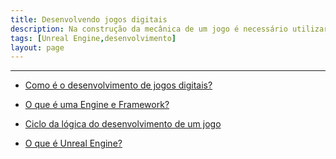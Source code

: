 ```yaml
---
title: Desenvolvendo jogos digitais
description: Na construção da mecânica de um jogo é necessário utilizar uma linguagem de programação para implementar movimento, interação de personagens, inteligência artificial e outros elementos dinâmicos.
tags: [Unreal Engine,desenvolvimento]
layout: page
---
```


---

- [Como é o desenvolvimento de jogos digitais?](jogos_digitais.html#como_é_o_desenvolvimento_de_jogos_digitais_)

- [O que é uma Engine e Framework?](jogos_digitais.html#o-que-é-uma-engine-e-framework)

- [Ciclo da lógica do desenvolvimento de um jogo](jogos_digitais.html#ciclo-da-lógica-do-desenvolvimento-de-um-jogo)

- [O que é Unreal Engine?](jogos_digitais.html#o-que-é-unreal-engine)
